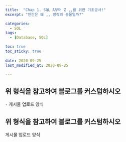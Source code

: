 ```yaml
---
title:  "Chap 1. SQL A부터 Z ,,를 위한 기초공사!" 
excerpt: "인간은 왜 ,, 망각의 동물일까?"

categories:
  - SQL
tags:
  - [Database, SQL]

toc: true
toc_sticky: true
 
date: 2020-09-25
last_modified_at: 2020-09-25

---
```



## 위 형식을 참고하여 블로그를 커스텀하시오

`-` 게시물 업로드 양식

## 위 형식을 참고하여 블로그를 커스텀하시오

게시물 업로드 양식